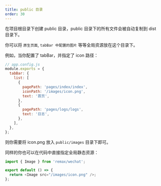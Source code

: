 ```yaml
---
title: public 目录
order: 30
---
```


在项目根目录下创建 public 目录，public 目录下的所有文件会被自动复制到 dist 目录下。

你可以将 `原生页面`, `tabBar 中配置的图片` 等等全局资源放在这个目录下。

例如，当你配置了 tabBar，并指定了 icon 路径：

```js
// app.config.js
module.exports = {
  tabBar: {
    list: [
      {
        pagePath: 'pages/index/index',
        iconPath: '/images/icon.png',
        text: '首页',
      },
      {
        pagePath: 'pages/logs/logs',
        text: '日志',
      },
    ],
  },
};
```

则你需要将 icon.png 放入 `public/images` 目录下即可。

同样的你也可以在代码中直接指定全局静态资源：

```js
import { Image } from 'remax/wechat';

export default () => {
  return <Image src="/images/icon.png" />;
};
```
